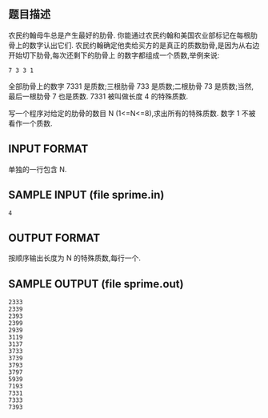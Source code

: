## 题目描述

农民约翰母牛总是产生最好的肋骨.
你能通过农民约翰和美国农业部标记在每根肋骨上的数字认出它们.
农民约翰确定他卖给买方的是真正的质数肋骨,是因为从右边开始切下肋骨,每次还剩下的肋骨上
的数字都组成一个质数,举例来说:
```
7 3 3 1
```

全部肋骨上的数字 7331 是质数;三根肋骨 733 是质数;二根肋骨 73 是质数;当然,最后一根肋骨 7 也是质数.  7331 被叫做长度 4 的特殊质数.

写一个程序对给定的肋骨的数目 N (1<=N<=8),求出所有的特殊质数.
数字 1 不被看作一个质数.

## INPUT FORMAT
单独的一行包含 N.

## SAMPLE INPUT (file sprime.in)
```
4
```
## OUTPUT FORMAT

按顺序输出长度为 N 的特殊质数,每行一个.

## SAMPLE OUTPUT (file sprime.out)

```
2333
2339
2393
2399
2939
3119
3137
3733
3739
3793
3797
5939
7193
7331
7333
7393 
```
